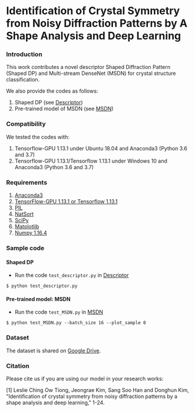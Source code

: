 # Identification of Crystal Symmetry from Noisy Diffraction Patterns by A Shape Analysis and Deep Learning

### Introduction
This work contributes a novel descriptor Shaped Diffraction Pattern (Shaped DP) and Multi-stream DenseNet (MSDN) for crystal structure classification.

We also provide the codes as follows:
  1) Shaped DP (see [Descriptor](https://github.com/tiongleslie/crystal-structure-classification/tree/master/Descriptor))
  2) Pre-trained model of MSDN (see [MSDN](https://github.com/tiongleslie/crystal-structure-classification/tree/master/MSDN))

### Compatibility
We tested the codes with:
  1) Tensorflow-GPU 1.13.1 under Ubuntu 18.04 and Anaconda3 (Python 3.6 and 3.7)
  1) Tensorflow-GPU 1.13.1/Tensorflow 1.13.1 under Windows 10 and Anaconda3 (Python 3.6 and 3.7)

### Requirements
  1) [Anaconda3](https://www.anaconda.com/distribution/#download-section)
  2) [TensorFlow-GPU 1.13.1 or Tensorflow 1.13.1](https://www.tensorflow.org/install/pip)
  3) [PIL](https://anaconda.org/anaconda/pillow)
  4) [NatSort](https://pypi.org/project/natsort/)
  5) [SciPy](https://anaconda.org/anaconda/scipy)
  6) [Matplotlib](https://anaconda.org/conda-forge/matplotlib)
  7) [Numpy 1.16.4](https://pypi.org/project/numpy/1.16.4/)
 
### Sample code
#### Shaped DP
- Run the code `test_descriptor.py` in [Descriptor](https://github.com/tiongleslie/crystal-structure-classification/tree/master/Descriptor)
```shell
$ python test_descriptor.py
```

#### Pre-trained model: MSDN
- Run the code `test_MSDN.py` in [MSDN](https://github.com/tiongleslie/crystal-structure-classification/tree/master/MSDN)
```shell
$ python test_MSDN.py --batch_size 16 --plot_sample 0
```

### Dataset
The dataset is shared on [Google Drive](https://drive.google.com/drive/folders/1l7n6khjbbUB6cRS-xwlYw5xbyOphXBn6).

### Citation
Please cite us if you are using our model in your research works: <br />

[1] Leslie Ching Ow Tiong, Jeongrae Kim, Sang Soo Han and Donghun Kim, "Identification of crystal symmetry from noisy diffraction patterns by a shape analysis and deep learning," 1-24.
